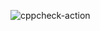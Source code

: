 ![cppcheck-action](https://github.com/99002608/Calculator-Operations/workflows/cppcheck-action/badge.svg)
